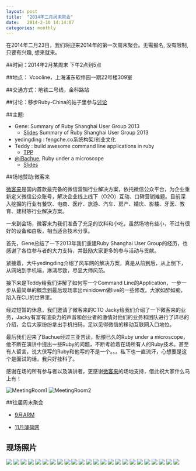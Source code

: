 ```yaml
---
layout: post
title:  "2014年二月周末聚会"
date:   2014-2-10 14:14:07
categories: monthly
---
```


在2014年二月23日，我们将迎来2014年的第一次周末聚会。无需报名, 没有限制, 只要有兴趣, 想来就来。

##时间：2014年2月某周末 下午2点到5点

##地点： Vcooline，上海浦东软件园一期22号楼309室

##交通方式：地铁二号线，金科路站

##讨论：移步Ruby-China的帖子里参与[讨论][discuss]

##主题:

- Gene: Summary of Ruby Shanghai User Group 2013
  - [Slides](/shrubyslides/2013.html) Summary of Ruby Shanghai User Group 2013
- yedingding : fengche.co系统构架/创业文化
- Teddy : build awesome command line applications in ruby
  - [TPP](https://gist.github.com/teddy-ma/9182722)
- [@iBachue](http://ruby-china.org/iBachue), Ruby under a microscope
  - [Slides](http://bachue.github.io/ruby-under-a-microscope-introduction-slides)

##场地赞助:微客来

[微客来][vcooline]是国内首款最完备的微信营销行业解决方案，依托微信公众平台，为企业重新定义微信公众账号，解决企业线上线下（O2O）互动、口碑营销难题。目前深入挖掘的行业有餐饮、电商、医疗、旅游、汽车、房产、婚庆、影楼、牙医、教育、建材等行业解决方案。

一来到会场，微客来为我们准备了充足的饮料和小吃，虽然场地有些小，不过有很好的设备和白板，相当适合技术分享。

首先，Gene总结了一下2013年我们重建Ruby Shanghai User Group的经历，也感谢了各位参与者的大力支持，并鼓励大家更多的参与活动与贡献。

紧接着，大牛yedingding介绍了风车网的解决方案，真是从前到后，从上倒下，从网站到手机端，淋漓尽致，尽显大师风范。

接下来是Teddy给我们讲解了如何写一个Command Line的Application，一步一步从最简单的概念到最后现场拿出minidown做live的一些修改。大家如醉如痴，陷入在CLI的世界里。

经过短暂的休息，我们邀请了微客来的CTO Jacky给我们介绍了一下微客来的业务，Jacky有富有渲染力的声音和创业者的激情对他们的业务和团队进行了详尽的介绍，会后大家纷纷拿出手机扫码，足以见得微信的移动互联网入口地位。

最后我们迎来了Bachue经过三亚苦读，酝酿已久的Ruby under a microscope，他不断在演讲中提出一些Ruby的问题，不断考验着在场所有人的Ruby技术。甚至有人留言，说大侠写的Ruby和他写的不是一个。。。私下也一直流汗，心想要是这个是面试的话，我只好挂科了。

感谢在场的所有参与者以及演讲者，更感谢[微客来][vcooline]的场地支持，借此祝大家什么马上有！

![MeetingRoom1](http://shruby.u.qiniudn.com/201402WeekEndPlace1.jpg)
![MeetingRoom2](http://shruby.u.qiniudn.com/201402WeekEndPlace2.jpg)

##往届周末聚会

- [9月ARM][sept2013]

- [11月薄荷网][nov2013]

[nov2013]: http://shruby.github.io/monthly/callup/2013/11/23/ruby-tuesday.html
[sept2013]: http://shruby.github.io/monthly/2013/09/21/call-2013-sept-weekend.html
[discuss]: http://ruby-china.org/topics/node31
[vcooline]: http://vcooline.com

## 现场照片

<div id="galleria" style="height: 400px">
  <img src="http://shruby.u.qiniudn.com/2014-02-23-001.JPG?imageView/0/w/700"/>
  <img src="http://shruby.u.qiniudn.com/2014-02-23-002.JPG?imageView/0/w/700"/>
  <img src="http://shruby.u.qiniudn.com/2014-02-23-003.JPG?imageView/0/w/700"/>
  <img src="http://shruby.u.qiniudn.com/2014-02-23-004.JPG?imageView/0/w/700"/>
  <img src="http://shruby.u.qiniudn.com/2014-02-23-005.JPG?imageView/0/w/700"/>
  <img src="http://shruby.u.qiniudn.com/2014-02-23-006.JPG?imageView/0/w/700"/>
  <img src="http://shruby.u.qiniudn.com/2014-02-23-007.JPG?imageView/0/w/700"/>
  <img src="http://shruby.u.qiniudn.com/2014-02-23-008.JPG?imageView/0/w/700"/>
  <img src="http://shruby.u.qiniudn.com/2014-02-23-009.JPG?imageView/0/w/700"/>
  <img src="http://shruby.u.qiniudn.com/2014-02-23-010.JPG?imageView/0/w/700"/>
  <img src="http://shruby.u.qiniudn.com/2014-02-23-011.JPG?imageView/0/w/700"/>
  <img src="http://shruby.u.qiniudn.com/2014-02-23-012.JPG?imageView/0/w/700"/>
  <img src="http://shruby.u.qiniudn.com/2014-02-23-013.JPG?imageView/0/w/700"/>
  <img src="http://shruby.u.qiniudn.com/2014-02-23-014.JPG?imageView/0/w/700"/>
  <img src="http://shruby.u.qiniudn.com/2014-02-23-015.JPG?imageView/0/w/700"/>
  <img src="http://shruby.u.qiniudn.com/2014-02-23-016.JPG?imageView/0/w/700"/>
  <img src="http://shruby.u.qiniudn.com/2014-02-23-017.JPG?imageView/0/w/700"/>
  <img src="http://shruby.u.qiniudn.com/2014-02-23-018.JPG?imageView/0/w/700"/>
  <img src="http://shruby.u.qiniudn.com/2014-02-23-019.JPG?imageView/0/w/700"/>
  <img src="http://shruby.u.qiniudn.com/2014-02-23-020.JPG?imageView/0/w/700"/>
  <img src="http://shruby.u.qiniudn.com/2014-02-23-021.JPG?imageView/0/w/700"/>
  <img src="http://shruby.u.qiniudn.com/2014-02-23-022.JPG?imageView/0/w/700"/>
  <img src="http://shruby.u.qiniudn.com/2014-02-23-023.JPG?imageView/0/w/700"/>
  <img src="http://shruby.u.qiniudn.com/2014-02-23-024.JPG?imageView/0/w/700"/>
</div>
<!-- START: galleria -->
<script type="text/javascript">
  Galleria.loadTheme('/assets/galleria/themes/classic/galleria.classic.min.js');
  Galleria.run('#galleria');
</script>
<!-- END: galleria -->
